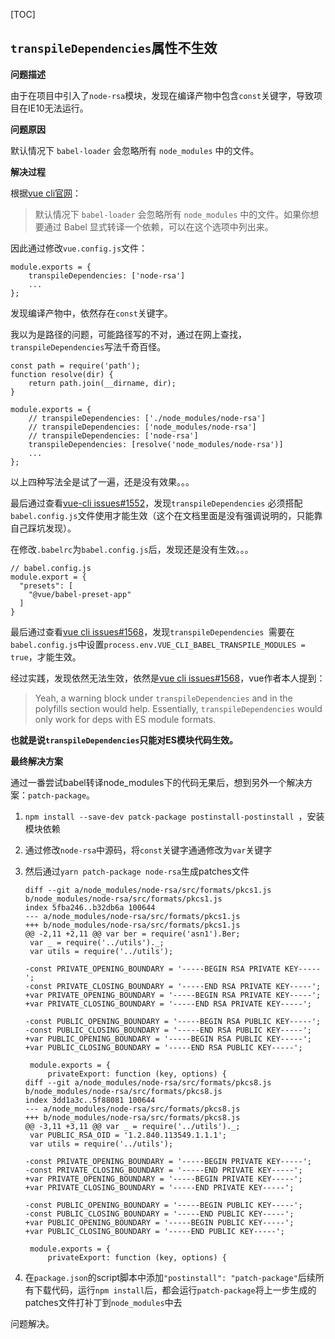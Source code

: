 [TOC]

## `transpileDependencies`属性不生效

**问题描述**

由于在项目中引入了`node-rsa`模块，发现在编译产物中包含`const`关键字，导致项目在IE10无法运行。

**问题原因**

默认情况下 `babel-loader` 会忽略所有 `node_modules` 中的文件。

**解决过程**

根据[vue cli官网](https://cli.vuejs.org/zh/config/#transpiledependencies)：

> 默认情况下 `babel-loader` 会忽略所有 `node_modules` 中的文件。如果你想要通过 Babel 显式转译一个依赖，可以在这个选项中列出来。

因此通过修改`vue.config.js`文件：

```
module.exports = {
    transpileDependencies: ['node-rsa']
    ...
};
```

发现编译产物中，依然存在`const`关键字。

我以为是路径的问题，可能路径写的不对，通过在网上查找，`transpileDependencies`写法千奇百怪。

```
const path = require('path');
function resolve(dir) {
    return path.join(__dirname, dir);
}

module.exports = {
    // transpileDependencies: ['./node_modules/node-rsa']
    // transpileDependencies: ['node_modules/node-rsa']
    // transpileDependencies: ['node-rsa']
    transpileDependencies: [resolve('node_modules/node-rsa')]
    ...
};
```

以上四种写法全是试了一遍，还是没有效果。。。

最后通过查看[vue-cli issues#1552](https://github.com/vuejs/vue-cli/issues/1552)，发现`transpileDependencies` 必须搭配`babel.config.js`文件使用才能生效（这个在文档里面是没有强调说明的，只能靠自己踩坑发现）。

在修改`.babelrc`为`babel.config.js`后，发现还是没有生效。。。

```
// babel.config.js
module.export = {
  "presets": [
    "@vue/babel-preset-app"
  ]
}
```

最后通过查看[vue cli issues#1568](https://github.com/vuejs/vue-cli/issues/1568)，发现`transpileDependencies `需要在`babel.config.js`中设置`process.env.VUE_CLI_BABEL_TRANSPILE_MODULES = true`，才能生效。

经过实践，发现依然无法生效，依然是[vue cli issues#1568](https://github.com/vuejs/vue-cli/issues/1568)，vue作者本人提到：

> Yeah, a warning block under `transpileDependencies` and in the polyfills section would help. Essentially, `transpileDependencies` would only work for deps with ES module formats.

**也就是说`transpileDependencies`只能对ES模块代码生效。**

**最终解决方案**

通过一番尝试babel转译node_modules下的代码无果后，想到另外一个解决方案：`patch-package`。

1. `npm install --save-dev patck-package postinstall-postinstall `，安装模块依赖

2. 通过修改`node-rsa`中源码，将`const`关键字通通修改为`var`关键字

3. 然后通过`yarn patch-package node-rsa`生成patches文件

   ```
   diff --git a/node_modules/node-rsa/src/formats/pkcs1.js b/node_modules/node-rsa/src/formats/pkcs1.js
   index 5fba246..b32db6a 100644
   --- a/node_modules/node-rsa/src/formats/pkcs1.js
   +++ b/node_modules/node-rsa/src/formats/pkcs1.js
   @@ -2,11 +2,11 @@ var ber = require('asn1').Ber;
    var _ = require('../utils')._;
    var utils = require('../utils');
    
   -const PRIVATE_OPENING_BOUNDARY = '-----BEGIN RSA PRIVATE KEY-----';
   -const PRIVATE_CLOSING_BOUNDARY = '-----END RSA PRIVATE KEY-----';
   +var PRIVATE_OPENING_BOUNDARY = '-----BEGIN RSA PRIVATE KEY-----';
   +var PRIVATE_CLOSING_BOUNDARY = '-----END RSA PRIVATE KEY-----';
    
   -const PUBLIC_OPENING_BOUNDARY = '-----BEGIN RSA PUBLIC KEY-----';
   -const PUBLIC_CLOSING_BOUNDARY = '-----END RSA PUBLIC KEY-----';
   +var PUBLIC_OPENING_BOUNDARY = '-----BEGIN RSA PUBLIC KEY-----';
   +var PUBLIC_CLOSING_BOUNDARY = '-----END RSA PUBLIC KEY-----';
    
    module.exports = {
        privateExport: function (key, options) {
   diff --git a/node_modules/node-rsa/src/formats/pkcs8.js b/node_modules/node-rsa/src/formats/pkcs8.js
   index 3dd1a3c..5f88081 100644
   --- a/node_modules/node-rsa/src/formats/pkcs8.js
   +++ b/node_modules/node-rsa/src/formats/pkcs8.js
   @@ -3,11 +3,11 @@ var _ = require('../utils')._;
    var PUBLIC_RSA_OID = '1.2.840.113549.1.1.1';
    var utils = require('../utils');
    
   -const PRIVATE_OPENING_BOUNDARY = '-----BEGIN PRIVATE KEY-----';
   -const PRIVATE_CLOSING_BOUNDARY = '-----END PRIVATE KEY-----';
   +var PRIVATE_OPENING_BOUNDARY = '-----BEGIN PRIVATE KEY-----';
   +var PRIVATE_CLOSING_BOUNDARY = '-----END PRIVATE KEY-----';
    
   -const PUBLIC_OPENING_BOUNDARY = '-----BEGIN PUBLIC KEY-----';
   -const PUBLIC_CLOSING_BOUNDARY = '-----END PUBLIC KEY-----';
   +var PUBLIC_OPENING_BOUNDARY = '-----BEGIN PUBLIC KEY-----';
   +var PUBLIC_CLOSING_BOUNDARY = '-----END PUBLIC KEY-----';
    
    module.exports = {
        privateExport: function (key, options) {
   ```

4. 在`package.json`的script脚本中添加`"postinstall": "patch-package"`后续所有下载代码，运行`npm install`后，都会运行`patch-package`将上一步生成的patches文件打补丁到`node_modules`中去

问题解决。